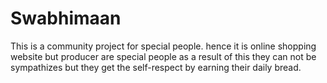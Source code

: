 # Swabhimaan
This is a community project for special people. hence it is online shopping website but producer are special people as a result of this they can not be sympathizes but they get  the self-respect by earning their daily bread.  
